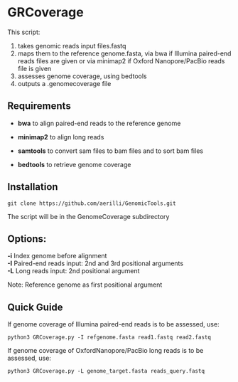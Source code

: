 # GRCoverage

This script:

  1. takes genomic reads input files.fastq
  2. maps them to the reference genome.fasta, via bwa if Illumina paired-end reads files are given or via minimap2 if Oxford Nanopore/PacBio reads file is given
  3. assesses genome coverage, using bedtools
  4. outputs a .genomecoverage file



## Requirements


  - **bwa** to align paired-end reads to the reference genome

  - **minimap2**  to align long reads

  - **samtools**  to convert sam files to bam files and to sort bam files

  - **bedtools**   to retrieve genome coverage




## Installation

```
git clone https://github.com/aerilli/GenomicTools.git
```

The script will be in the GenomeCoverage subdirectory




## Options:

   **-i**    Index genome before alignment\
   **-I**    Paired-end reads input: 2nd and 3rd positional arguments\
   **-L**    Long reads input: 2nd positional argument 
   
Note: Reference genome as first positional argument



## Quick Guide

If genome coverage of Illumina paired-end reads is to be assessed, use:

```
python3 GRCoverage.py -I refgenome.fasta read1.fastq read2.fastq
```


If genome coverage of OxfordNanopore/PacBio long reads is to be assessed, use:

```
python3 GRCoverage.py -L genome_target.fasta reads_query.fastq
```

